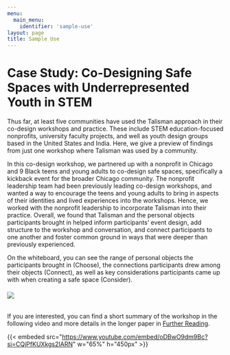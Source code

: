 ```yaml
---
menu:
  main_menu:
    identifier: 'sample-use'
layout: page
title: Sample Use
---
```


# Case Study: Co-Designing Safe Spaces with Underrepresented Youth in STEM

Thus far, at least five communities have used the Talisman approach in their co-design workshops and practice. These include STEM education-focused nonprofits, university faculty projects, and well as youth design groups based in the United States and India. Here, we give a preview of findings from just one workshop where Talisman was used by a community. 

In this co-design workshop, we partnered up with a nonprofit in Chicago and 9 Black teens and young adults to co-design safe spaces, specifically a kickback event for the broader Chicago community. The nonprofit leadership team had been previously leading co-design workshops, and wanted a way to encourage the teens and young adults to bring in aspects of their identities and lived experiences into the workshops. Hence, we worked with the nonprofit leadership to incorporate Talisman into their practice. Overall, we found that Talisman and the personal objects participants brought in helped inform participants’ event design, add structure to the workshop and conversation, and connect participants to one another and foster common ground in ways that were deeper than previously experienced. 

On the whiteboard, you can see the range of personal objects the participants brought in (Choose), the connections participants drew among their objects (Connect), as well as key considerations participants came up with when creating a safe space (Consider). 


###### ![](https://rizi97.github.io/talisman-hugo/assets/images/sample.jpg)


If you are interested, you can find a short summary of the workshop in the following video and more details in the longer paper in [Further Reading](/resources).


{{< embeded src="https://www.youtube.com/embed/oDBwO9dm9Bc?si=CQjPfKUXkgs2IARN" w="65%" h="450px" >}}

